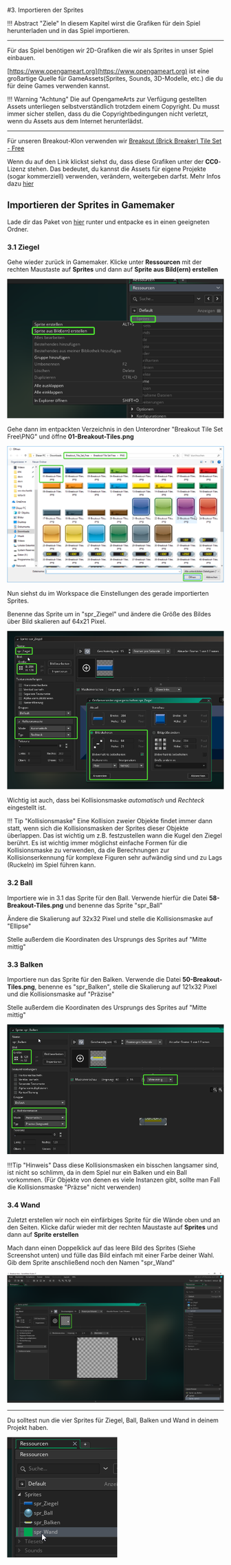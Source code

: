 #3. Importieren der Sprites

!!! Abstract "Ziele"
	In diesem Kapitel wirst die Grafiken für dein Spiel herunterladen und in das Spiel importieren.
	
---

Für das Spiel benötigen wir 2D-Grafiken die wir als Sprites in unser Spiel einbauen.

[https://www.opengameart.org](https://www.opengameart.org) ist eine großartige Quelle für GameAssets(Sprites, Sounds, 3D-Modelle, etc.) die du für deine Games verwenden kannst.

!!! Warning "Achtung"
	Die auf OpengameArts zur Verfügung gestellten Assets unterliegen selbstverständlich trotzdem einem Copyright. Du musst immer sicher stellen, dass du die Copyrightbedingungen nicht verletzt, wenn du Assets aus dem Internet herunterlädst. 
	
---

Für unseren Breakout-Klon verwenden wir [Breakout (Brick Breaker) Tile Set - Free](https://opengameart.org/content/breakout-brick-breaker-tile-set-free)

Wenn du auf den Link klickst siehst du, dass diese Grafiken unter der **CC0**-Lizenz stehen. Das bedeutet, du kannst die Assets für eigene Projekte (sogar kommerziell) verwenden, verändern, weitergeben darfst. Mehr Infos dazu [hier](https://creativecommons.org/publicdomain/zero/1.0/)

## Importieren der Sprites in Gamemaker

Lade dir das Paket von [hier](https://opengameart.org/content/breakout-brick-breaker-tile-set-free) runter und entpacke es in einen geeigneten Ordner.

### 3.1 Ziegel

Gehe wieder zurück in Gamemaker. Klicke unter **Ressourcen** mit der rechten Maustaste auf **Sprites** und dann auf **Sprite aus Bild(ern) erstellen**

![import sprite](img/importSprite.png)

Gehe dann im entpackten Verzeichnis in den Unterordner "Breakout Tile Set Free\PNG" und öffne **01-Breakout-Tiles.png**

![select file](img/selectFile.png)

Nun siehst du im Workspace die Einstellungen des gerade importierten Sprites.

Benenne das Sprite um in "spr_Ziegel" und ändere die Größe des Bildes über Bild skalieren auf 64x21 Pixel.

![Sprite Settings](img/spriteSettings.png)

Wichtig ist auch, dass bei Kollisionsmaske *automatisch* und *Rechteck* eingestellt ist.

!!! Tip "Kollisionsmaske"
	Eine Kollision zweier Objekte findet immer dann statt, wenn sich die Kollisionsmasken der Sprites dieser Objekte überlappen. Das ist wichtig um z.B. festzustellen wann die Kugel den Ziegel berührt. Es ist wichtig immer möglichst einfache Formen für die Kollisionsmaske zu verwenden, da die Berechnungen zur Kollisionserkennung für komplexe Figuren sehr aufwändig sind und zu Lags (Ruckeln) im Spiel führen kann.
	

### 3.2 Ball

Importiere wie in 3.1 das Sprite für den Ball. Verwende hierfür die Datei **58-Breakout-Tiles.png** und benenne das Sprite "spr_Ball"

Ändere die Skalierung auf 32x32 Pixel und stelle die Kollisionsmaske auf "Ellipse"

Stelle außerdem die Koordinaten des Ursprungs des Sprites auf "Mitte mittig"

### 3.3 Balken

Importiere nun das Sprite für den Balken. Verwende die Datei **50-Breakout-Tiles.png**, benenne es "spr_Balken", stelle die Skalierung auf 121x32 Pixel und die Kollisionsmaske auf "Präzise"

Stelle außerdem die Koordinaten des Ursprungs des Sprites auf "Mitte mittig"

![balken](img/balkenSprite.png)

!!!Tip "Hinweis"
	Dass diese Kollisionsmasken ein bisschen langsamer sind, ist nicht so schlimm, da in dem Spiel nur ein Balken und ein Ball vorkommen. (Für Objekte von denen es viele Instanzen gibt, sollte man Fall die Kollisionsmaske "Präzse" nicht verwenden)


### 3.4 Wand

Zuletzt erstellen wir noch ein einfärbiges Sprite für die Wände oben und an den Seiten. Klicke dafür wieder mit der rechten Maustaste auf **Sprites** und dann auf **Sprite erstellen**

Mach dann einen Doppelklick auf das leere Bild des Sprites (Siehe Screenshot unten) und fülle das Bild einfach mit einer Farbe deiner Wahl. Gib dem Sprite anschließend noch den Namen "spr_Wand"

![draw Sprite](img/drawSprite.png)

----

Du solltest nun die vier Sprites für Ziegel, Ball, Balken und Wand in deinem Projekt haben.

![sprites](img/sprites.png)